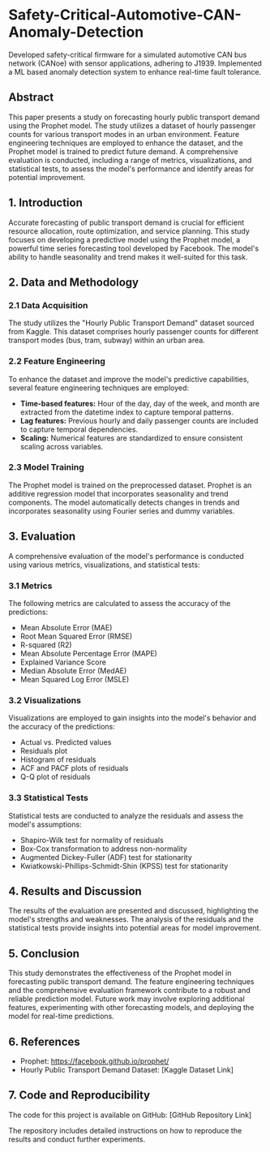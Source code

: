 # Safety-Critical-Automotive-CAN-Anomaly-Detection
Developed safety-critical firmware for a simulated automotive CAN bus network (CANoe) with sensor applications, adhering to J1939. Implemented a ML based anomaly detection system to enhance real-time fault tolerance.

## Abstract

This paper presents a study on forecasting hourly public transport demand using the Prophet model. The study utilizes a dataset of hourly passenger counts for various transport modes in an urban environment. Feature engineering techniques are employed to enhance the dataset, and the Prophet model is trained to predict future demand. A comprehensive evaluation is conducted, including a range of metrics, visualizations, and statistical tests, to assess the model's performance and identify areas for potential improvement.

## 1. Introduction

Accurate forecasting of public transport demand is crucial for efficient resource allocation, route optimization, and service planning. This study focuses on developing a predictive model using the Prophet model, a powerful time series forecasting tool developed by Facebook. The model's ability to handle seasonality and trend makes it well-suited for this task.

## 2. Data and Methodology

### 2.1 Data Acquisition

The study utilizes the "Hourly Public Transport Demand" dataset sourced from Kaggle. This dataset comprises hourly passenger counts for different transport modes (bus, tram, subway) within an urban area.

### 2.2 Feature Engineering

To enhance the dataset and improve the model's predictive capabilities, several feature engineering techniques are employed:

* **Time-based features:** Hour of the day, day of the week, and month are extracted from the datetime index to capture temporal patterns.
* **Lag features:** Previous hourly and daily passenger counts are included to capture temporal dependencies.
* **Scaling:** Numerical features are standardized to ensure consistent scaling across variables.

### 2.3 Model Training

The Prophet model is trained on the preprocessed dataset. Prophet is an additive regression model that incorporates seasonality and trend components. The model automatically detects changes in trends and incorporates seasonality using Fourier series and dummy variables.

## 3. Evaluation

A comprehensive evaluation of the model's performance is conducted using various metrics, visualizations, and statistical tests:

### 3.1 Metrics

The following metrics are calculated to assess the accuracy of the predictions:

* Mean Absolute Error (MAE)
* Root Mean Squared Error (RMSE)
* R-squared (R2)
* Mean Absolute Percentage Error (MAPE)
* Explained Variance Score
* Median Absolute Error (MedAE)
* Mean Squared Log Error (MSLE)

### 3.2 Visualizations

Visualizations are employed to gain insights into the model's behavior and the accuracy of the predictions:

* Actual vs. Predicted values
* Residuals plot
* Histogram of residuals
* ACF and PACF plots of residuals
* Q-Q plot of residuals

### 3.3 Statistical Tests

Statistical tests are conducted to analyze the residuals and assess the model's assumptions:

* Shapiro-Wilk test for normality of residuals
* Box-Cox transformation to address non-normality
* Augmented Dickey-Fuller (ADF) test for stationarity
* Kwiatkowski-Phillips-Schmidt-Shin (KPSS) test for stationarity

## 4. Results and Discussion

The results of the evaluation are presented and discussed, highlighting the model's strengths and weaknesses. The analysis of the residuals and the statistical tests provide insights into potential areas for model improvement.

## 5. Conclusion

This study demonstrates the effectiveness of the Prophet model in forecasting public transport demand. The feature engineering techniques and the comprehensive evaluation framework contribute to a robust and reliable prediction model. Future work may involve exploring additional features, experimenting with other forecasting models, and deploying the model for real-time predictions.

## 6. References

* Prophet: https://facebook.github.io/prophet/
* Hourly Public Transport Demand Dataset: [Kaggle Dataset Link]

## 7. Code and Reproducibility

The code for this project is available on GitHub: [GitHub Repository Link]

The repository includes detailed instructions on how to reproduce the results and conduct further experiments.
